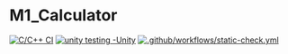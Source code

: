 # M1_Calculator

[![C/C++ CI](https://github.com/AdhyyanKul52/M1_Calculator/actions/workflows/c-cpp.yml/badge.svg)](https://github.com/AdhyyanKul52/M1_Calculator/actions/workflows/c-cpp.yml)
[![unity testing -Unity](https://github.com/AdhyyanKul52/M1_Calculator/actions/workflows/unity.yml/badge.svg)](https://github.com/AdhyyanKul52/M1_Calculator/actions/workflows/unity.yml)
[![.github/workflows/static-check.yml](https://github.com/AdhyyanKul52/M1_Calculator/actions/workflows/static-check.yml/badge.svg)](https://github.com/AdhyyanKul52/M1_Calculator/actions/workflows/static-check.yml)
